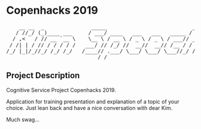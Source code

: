 # Copenhacks 2019

<pre>
    __ __  _               _____                           __  
   / //_/ (_)____ ___     / ___/ ____   ___   ___   _____ / /_      IIIIII
  / ,<   / // __ `__ \    \__ \ / __ \ / _ \ / _ \ / ___// __ \    ( ͡° ͜ʖ ͡°)
 / /| | / // / / / / /   ___/ // /_/ //  __//  __// /__ / / / /     ------
/_/ |_|/_//_/ /_/ /_/   /____// .___/ \___/ \___/ \___//_/ /_/     ///  \\\
                             /_/                                  /________\   
</pre>

## Project Description
Cognitive Service Project Copenhacks 2019.

Application for training presentation and explanation of a topic of your choice.
Just lean back and have a nice conversation with dear Kim.


Much swag...
